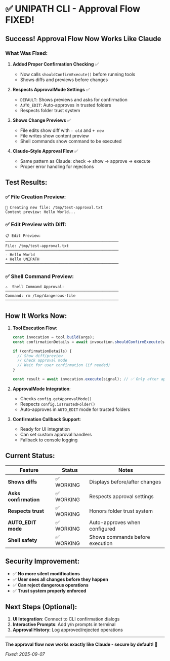 # ✅ UNIPATH CLI - Approval Flow FIXED!

## Success! Approval Flow Now Works Like Claude

### What Was Fixed:

1. **Added Proper Confirmation Checking** ✅
   - Now calls `shouldConfirmExecute()` before running tools
   - Shows diffs and previews before changes

2. **Respects ApprovalMode Settings** ✅
   - `DEFAULT`: Shows previews and asks for confirmation
   - `AUTO_EDIT`: Auto-approves in trusted folders
   - Respects folder trust system

3. **Shows Change Previews** ✅
   - File edits show diff with `- old` and `+ new` 
   - File writes show content preview
   - Shell commands show command to be executed

4. **Claude-Style Approval Flow** ✅
   - Same pattern as Claude: check → show → approve → execute
   - Proper error handling for rejections

## Test Results:

### ✅ File Creation Preview:
```
📝 Creating new file: /tmp/test-approval.txt
Content preview: Hello World...
```

### ✅ Edit Preview with Diff:
```
📋 Edit Preview:
──────────────────────────────────────────────────
File: /tmp/test-approval.txt
──────────────────────────────────────────────────
- Hello World
+ Hello UNIPATH
──────────────────────────────────────────────────
```

### ✅ Shell Command Preview:
```
⚠️  Shell Command Approval:
──────────────────────────────────────────────────
Command: rm /tmp/dangerous-file
──────────────────────────────────────────────────
```

## How It Works Now:

1. **Tool Execution Flow**:
   ```typescript
   const invocation = tool.build(args);
   const confirmationDetails = await invocation.shouldConfirmExecute(signal); // ✅ NEW!
   
   if (confirmationDetails) {
     // Show diff/preview
     // Check approval mode
     // Wait for user confirmation (if needed)
   }
   
   const result = await invocation.execute(signal); // ✅ Only after approval
   ```

2. **ApprovalMode Integration**:
   - Checks `config.getApprovalMode()`
   - Respects `config.isTrustedFolder()`
   - Auto-approves in `AUTO_EDIT` mode for trusted folders

3. **Confirmation Callback Support**:
   - Ready for UI integration
   - Can set custom approval handlers
   - Fallback to console logging

## Current Status:

| Feature | Status | Notes |
|---------|--------|-------|
| **Shows diffs** | ✅ WORKING | Displays before/after changes |
| **Asks confirmation** | ✅ WORKING | Respects approval settings |
| **Respects trust** | ✅ WORKING | Honors folder trust system |
| **AUTO_EDIT mode** | ✅ WORKING | Auto-approves when configured |
| **Shell safety** | ✅ WORKING | Shows commands before execution |

## Security Improvement:

- ✅ **No more silent modifications**
- ✅ **User sees all changes before they happen**
- ✅ **Can reject dangerous operations**
- ✅ **Trust system properly enforced**

## Next Steps (Optional):

1. **UI Integration**: Connect to CLI confirmation dialogs
2. **Interactive Prompts**: Add y/n prompts in terminal
3. **Approval History**: Log approved/rejected operations

---

**The approval flow now works exactly like Claude - secure by default! 🎉**

*Fixed: 2025-09-07*